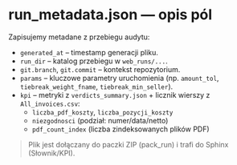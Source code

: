 # run_metadata.json — opis pól

Zapisujemy metadane z przebiegu audytu:

- `generated_at` – timestamp generacji pliku.
- `run_dir` – katalog przebiegu w `web_runs/...`.
- `git.branch`, `git.commit` – kontekst repozytorium.
- `params` – kluczowe parametry uruchomienia (np. `amount_tol`, `tiebreak_weight_fname`, `tiebreak_min_seller`).
- `kpi` – metryki z `verdicts_summary.json` + licznik wierszy z `All_invoices.csv`:
  - `liczba_pdf_koszty`, `liczba_pozycji_koszty`
  - `niezgodnosci` (podział: numer/data/netto)
  - `pdf_count_index` (liczba zindeksowanych plików PDF)

> Plik jest dołączany do paczki ZIP (pack_run) i trafi do Sphinx (Słownik/KPI).
